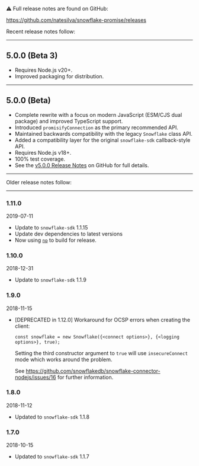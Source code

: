 ⚠️ Full release notes are found on GitHub:

<https://github.com/natesilva/snowflake-promise/releases>

Recent release notes follow:

---

## 5.0.0 (Beta 3)

- Requires Node.js v20+.
- Improved packaging for distribution.

---

## 5.0.0 (Beta)

- Complete rewrite with a focus on modern JavaScript (ESM/CJS dual package) and improved TypeScript support.
- Introduced `promisifyConnection` as the primary recommended API.
- Maintained backwards compatibility with the legacy `Snowflake` class API.
- Added a compatibility layer for the original `snowflake-sdk` callback-style API.
- Requires Node.js v18+.
- 100% test coverage.
- See the [v5.0.0 Release Notes](https://github.com/natesilva/snowflake-promise/releases/tag/v5.0.0-beta.2) on GitHub for full details.

---

Older release notes follow:

---

### 1.11.0

2019-07-11

- Update to `snowflake-sdk` 1.1.15
- Update dev dependencies to latest versions
- Now using [`np`](https://github.com/sindresorhus/np) to build for release.

### 1.10.0

2018-12-31

- Update to `snowflake-sdk` 1.1.9

### 1.9.0

2018-11-15

- [DEPRECATED in 1.12.0] Workaround for OCSP errors when creating the client:

  ```
  const snowflake = new Snowflake({<connect options>}, {<logging options>}, true);
  ```

  Setting the third constructor argument to `true` will use `insecureConnect` mode which
  works around the problem.

  See https://github.com/snowflakedb/snowflake-connector-nodejs/issues/16 for further
  information.

### 1.8.0

2018-11-12

- Updated to `snowflake-sdk` 1.1.8

### 1.7.0

2018-10-15

- Updated to `snowflake-sdk` 1.1.7

